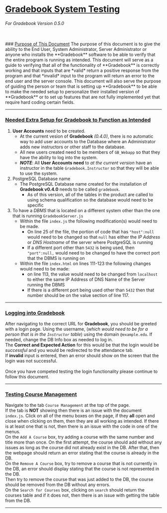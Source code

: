 <!--
GradebookSystemTesting.md

This file will contain all of the system testing documentation for all of the functionality that was added
by Team GEEKS (CS298-01 Spring 2019). When this document is ready to be part of a release it will be
converted to a PDF format and the name of both the pdf and a copy of the markdown file will be named
like this: "GradebookSystemTesting_version_0.5.1.md" in a subdirectory of the current one with the name of
the directory being the same as the release tag name. The markdown file will be kept as a copy of the PDF
incase changes need to be made to that version of the document so that new versions do not have to have
items removed to make a new copy for an older release.

Team GEEKS:
Bruno DaSilva
Cristain Fitzgerald
Elly Griffen
Kenneth Kozlowski


Version of Gradebook that this Documentation is current for: 0.5.0

Directory Location of Final Version of Md and PDF Documents: Not available yet

Version of this Document: 1.0

-->
# <u>Gradebook System Testing</u>  
###### For Gradebook Version 0.5.0
<!--Change version number for every new version of Gradebook that this document supports-->
<br>
### <u>Purpose of This Document</u>  
The purpose of this document is to give the ability to the End User, System Administrator, Server Administrator or anyone who installs the **Gradebook** software to be able to verify that the entire program is running as intended. This document will serve as a guide to verifying that all of the functionality of **Gradebook** is correctly working and that inputs that are *valid* return a positive response from the program and that *invalid* input to the program will return an error to the end user and the server console.  
This document will also serve the purpose of guiding the person or team that is setting up **Gradebook** to be able to make the needed setup to personalize their installed version of **Gradebook** or to set up features that are not fully implemented yet that require hard coding certain fields.  

***
### <u>Needed Extra Setup for Gradebook to Function as Intended</u>
<!--This section will need more work done to it.-->
1. **User Accounts** need to be created.
    - At the current vesion of **Gradebook** *(0.4.0)*, there is no automatic way to add user accounts to the Database where an Administrator adds new instructors or other staff to the database.
    - All new users created need to be members of `GB_Webapp` so that they have the ability to log into the system.
    - ***NOTE***: All **User Accounts need** to *at the current version* have an instructor in the table `Gradebook.Instructor` so that they will be able to use the system.
2. PostgreSQL Database name
    - The PostgreSQL Database name created for the installation of **Gradebook v0.4.0** needs to be called `gradebook`.
        - As of this version, all of the tables in the product are called to using schema qualification so the database would need to be specific
3. To have a *DBMS* that is located on a different system other than the one that is running `GradebookServer.js`
    - Within the file `index.js` the following modification(s) would need to be made.
        - On line 25 of the file, the portion of code that has `"host":null` would need to be changed so that `null` has either the *IP Address* or *DNS Hostname* of the server where PostgreSQL is running
        - If a different port other than `5432` is being used, then `"port":null,` would need to be changed to have the correct port that the DBMS is running on
    - Within the file `index.html` on lines 111-123 the following changes would need to be made:
        - on line 113, the value would need to be changed from `localhost` to either the same IP Address of DNS Name of the Server running the DBMS
        - If there is a different port being used other than `5432` then that number should be on the value section of line 117.

  <!--Add in the instructions to change the email domain here in next version-->
***
### <u>Logging into Gradebook</u>
After navigating to the correct URL for **Gradebook**, you should be greeted with a login page. Using the username, (*which would need to be for a person that is in the `Instructor` table*) using the domain `@example.edu`. If needed, change the DB Info box as needed to log in.  
The **Correct and Expected Action** for this would be that the login would be *successful* and you would be redirected to the attendance tab.  
If **invalid** input is entered, then an error should show on the screen that the login was not successful.  
<br>
Once you have competed testing the login functionality please continue to follow this document.
***
### <u>Testing Course Management</u>
Navigate to the tab `Course Management` at the top of the page.  
If the tab is **NOT** showing then there is an issue with the document `index.js`.
Click on all of the menu boxes on the page, if they **all** open and close when clicking on them, then they are all working as intended. If there is at least one that is not, then there is an issue with the code in one of the menus.  
On the `Add A Course` box, try adding a course with the same number and title more than once. On the first attempt, the course should add without any issues as long as the course did not already exist in the DB. After that, then the webpage should return an error stating that the course is already in the DB.  
On the `Remove A Course` box, try to remove a course that is not currently in the DB, an error should display stating that the course is not represented in the DB.  
Then try to remove the course that was just added to the DB, the course should be removed from the DB without any errors.  
On the `Search for Courses` box, clicking on `search` should return the courses table and if it does not, then there is an issue with getting the table from the DB.  
***
<!--Add in section management here-->
